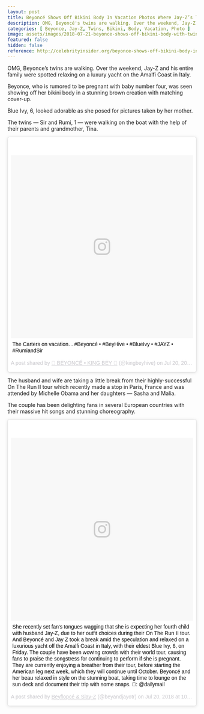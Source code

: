 ```yaml
---
layout: post
title: Beyoncé Shows Off Bikini Body In Vacation Photos Where Jay-Z’s Twins Are Walking
description: OMG, Beyoncé's twins are walking. Over the weekend, Jay-Z and his entire family were spotted relaxing on a luxury yacht on the Amalfi Coast in
categories: [ Beyonce, Jay-Z, Twins, Bikini, Body, Vacation, Photo ]
image: assets/images/2018-07-21-beyonce-shows-off-bikini-body-with-twins.jpg
featured: false
hidden: false
reference: http://celebrityinsider.org/beyonce-shows-off-bikini-body-in-vacation-photos-where-jay-zs-twins-are-walking-171256/
---
```

OMG, Beyonce’s twins are walking. Over the weekend, Jay-Z and his entire family were spotted relaxing on a luxury yacht on the Amalfi Coast in Italy.

Beyonce, who is rumored to be pregnant with baby number four, was seen showing off her bikini body in a stunning brown creation with matching cover-up.

Blue Ivy, 6, looked adorable as she posed for pictures taken by her mother.

The twins — Sir and Rumi, 1 — were walking on the boat with the help of their parents and grandmother, Tina.

<blockquote class="instagram-media" data-instgrm-captioned data-instgrm-permalink="https://www.instagram.com/p/Blel4IXAznb/" data-instgrm-version="9" style=" background:#FFF; border:0; border-radius:3px; box-shadow:0 0 1px 0 rgba(0,0,0,0.5),0 1px 10px 0 rgba(0,0,0,0.15); margin: 1px; max-width:540px; min-width:326px; padding:0; width:99.375%; width:-webkit-calc(100% - 2px); width:calc(100% - 2px);"><div style="padding:8px;"> <div style=" background:#F8F8F8; line-height:0; margin-top:40px; padding:50% 0; text-align:center; width:100%;"> <div style=" background:url(data:image/png;base64,iVBORw0KGgoAAAANSUhEUgAAACwAAAAsCAMAAAApWqozAAAABGdBTUEAALGPC/xhBQAAAAFzUkdCAK7OHOkAAAAMUExURczMzPf399fX1+bm5mzY9AMAAADiSURBVDjLvZXbEsMgCES5/P8/t9FuRVCRmU73JWlzosgSIIZURCjo/ad+EQJJB4Hv8BFt+IDpQoCx1wjOSBFhh2XssxEIYn3ulI/6MNReE07UIWJEv8UEOWDS88LY97kqyTliJKKtuYBbruAyVh5wOHiXmpi5we58Ek028czwyuQdLKPG1Bkb4NnM+VeAnfHqn1k4+GPT6uGQcvu2h2OVuIf/gWUFyy8OWEpdyZSa3aVCqpVoVvzZZ2VTnn2wU8qzVjDDetO90GSy9mVLqtgYSy231MxrY6I2gGqjrTY0L8fxCxfCBbhWrsYYAAAAAElFTkSuQmCC); display:block; height:44px; margin:0 auto -44px; position:relative; top:-22px; width:44px;"></div></div> <p style=" margin:8px 0 0 0; padding:0 4px;"> <a href="https://www.instagram.com/p/Blel4IXAznb/" style=" color:#000; font-family:Arial,sans-serif; font-size:14px; font-style:normal; font-weight:normal; line-height:17px; text-decoration:none; word-wrap:break-word;" target="_blank">The Carters on vacation. . #Beyoncé • #BeyHive • #BlueIvy • #JAYZ • #RumiandSir</a></p> <p style=" color:#c9c8cd; font-family:Arial,sans-serif; font-size:14px; line-height:17px; margin-bottom:0; margin-top:8px; overflow:hidden; padding:8px 0 7px; text-align:center; text-overflow:ellipsis; white-space:nowrap;">A post shared by <a href="https://www.instagram.com/kingbeyhive/" style=" color:#c9c8cd; font-family:Arial,sans-serif; font-size:14px; font-style:normal; font-weight:normal; line-height:17px;" target="_blank"> 👑 BEYONCÉ • KING BEY 🐝</a> (@kingbeyhive) on <time style=" font-family:Arial,sans-serif; font-size:14px; line-height:17px;" datetime="2018-07-21T03:06:01+00:00">Jul 20, 2018 at 8:06pm PDT</time></p></div></blockquote> <script async defer src="//www.instagram.com/embed.js"></script>

The husband and wife are taking a little break from their highly-successful On The Run II tour which recently made a stop in Paris, France and was attended by Michelle Obama and her daughters — Sasha and Malia.

The couple has been delighting fans in several European countries with their massive hit songs and stunning choreography.

<blockquote class="instagram-media" data-instgrm-captioned data-instgrm-permalink="https://www.instagram.com/p/Ble08cplG_5/" data-instgrm-version="9" style=" background:#FFF; border:0; border-radius:3px; box-shadow:0 0 1px 0 rgba(0,0,0,0.5),0 1px 10px 0 rgba(0,0,0,0.15); margin: 1px; max-width:540px; min-width:326px; padding:0; width:99.375%; width:-webkit-calc(100% - 2px); width:calc(100% - 2px);"><div style="padding:8px;"> <div style=" background:#F8F8F8; line-height:0; margin-top:40px; padding:50% 0; text-align:center; width:100%;"> <div style=" background:url(data:image/png;base64,iVBORw0KGgoAAAANSUhEUgAAACwAAAAsCAMAAAApWqozAAAABGdBTUEAALGPC/xhBQAAAAFzUkdCAK7OHOkAAAAMUExURczMzPf399fX1+bm5mzY9AMAAADiSURBVDjLvZXbEsMgCES5/P8/t9FuRVCRmU73JWlzosgSIIZURCjo/ad+EQJJB4Hv8BFt+IDpQoCx1wjOSBFhh2XssxEIYn3ulI/6MNReE07UIWJEv8UEOWDS88LY97kqyTliJKKtuYBbruAyVh5wOHiXmpi5we58Ek028czwyuQdLKPG1Bkb4NnM+VeAnfHqn1k4+GPT6uGQcvu2h2OVuIf/gWUFyy8OWEpdyZSa3aVCqpVoVvzZZ2VTnn2wU8qzVjDDetO90GSy9mVLqtgYSy231MxrY6I2gGqjrTY0L8fxCxfCBbhWrsYYAAAAAElFTkSuQmCC); display:block; height:44px; margin:0 auto -44px; position:relative; top:-22px; width:44px;"></div></div> <p style=" margin:8px 0 0 0; padding:0 4px;"> <a href="https://www.instagram.com/p/Ble08cplG_5/" style=" color:#000; font-family:Arial,sans-serif; font-size:14px; font-style:normal; font-weight:normal; line-height:17px; text-decoration:none; word-wrap:break-word;" target="_blank">She recently set fan&#39;s tongues wagging that she is expecting her fourth child with husband Jay-Z, due to her outfit choices during their On The Run II tour. And Beyoncé and Jay Z took a break amid the speculation and relaxed on a luxurious yacht off the Amalfi Coast in Italy, with their eldest Blue Ivy, 6, on Friday. The couple have been wowing crowds with their world tour, causing fans to praise the songstress for continuing to perform if she is pregnant. They are currently enjoying a breather from their tour, before starting the American leg next week, which they will continue until October. Beyoncé and her beau relaxed in style on the stunning boat, taking time to lounge on the sun deck and document their trip with some snaps. 📸: @dailymail</a></p> <p style=" color:#c9c8cd; font-family:Arial,sans-serif; font-size:14px; line-height:17px; margin-bottom:0; margin-top:8px; overflow:hidden; padding:8px 0 7px; text-align:center; text-overflow:ellipsis; white-space:nowrap;">A post shared by <a href="https://www.instagram.com/beyandjayotr/" style=" color:#c9c8cd; font-family:Arial,sans-serif; font-size:14px; font-style:normal; font-weight:normal; line-height:17px;" target="_blank"> Beyflopcé &amp; Slay-Z</a> (@beyandjayotr) on <time style=" font-family:Arial,sans-serif; font-size:14px; line-height:17px;" datetime="2018-07-21T05:17:41+00:00">Jul 20, 2018 at 10:17pm PDT</time></p></div></blockquote> <script async defer src="//www.instagram.com/embed.js"></script>

